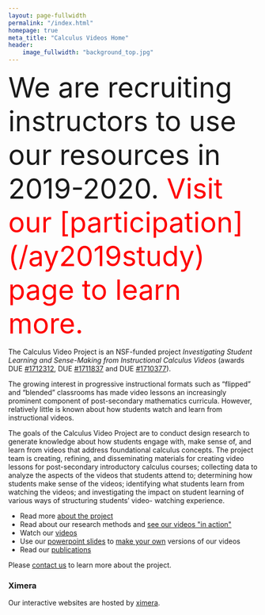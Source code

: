 ```yaml
---
layout: page-fullwidth
permalink: "/index.html"
homepage: true
meta_title: "Calculus Videos Home"
header:
    image_fullwidth: "background_top.jpg"
---
```


<span style="font-size:4em;">
We are recruiting instructors to use our resources in 2019-2020.  <span style="color:red">Visit our [participation](/ay2019study) page to learn more.
</span>
</span>

The Calculus Video Project is an NSF-funded project *Investigating Student Learning and Sense-Making from Instructional Calculus Videos* (awards DUE [#1712312](https://www.nsf.gov/awardsearch/showAward?AWD_ID=1712312&HistoricalAwards=false), DUE [#1711837](https://nsf.gov/awardsearch/showAward?AWD_ID=1711837&HistoricalAwards=false) and DUE [#1710377](https://nsf.gov/awardsearch/showAward?AWD_ID=1710377&HistoricalAwards=false)). 

The growing interest in progressive instructional formats such as “flipped” and “blended” classrooms has made video lessons an increasingly prominent component of post-secondary mathematics curricula. However, relatively little is known about how students watch and learn from instructional videos. 

The goals of the Calculus Video Project are to conduct design research to generate knowledge about how students engage with, make sense of, and learn from videos that address foundational calculus concepts. The project team is creating, refining, and disseminating materials for creating video lessons for post-secondary introductory calculus courses; collecting data to analyze the aspects of the videos that students attend to; determining how students make sense of the videos; identifying what students learn from watching the videos; and investigating the impact on student learning of various ways of structuring students’ video- watching experience.

* Read more [about the project](/info)
* Read about our research methods and [see our videos "in action"](/sample)
* Watch our [videos](/videos)
* Use our [powerpoint slides](/slides) to [make your own](makeyourown) versions of our videos
* Read our [publications](/publications)


Please [contact us](/team/) to learn more about the project.

### Ximera
Our interactive websites are hosted by [ximera](http://ximera.osu.edu).
